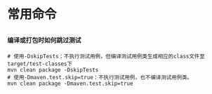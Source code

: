 # 常用命令

## 

#### 

#### 

#### 

#### 

#### 

#### 

#### 编译或打包时如何跳过测试

```text
# 使用-DskipTests：不执行测试用例，但编译测试用例类生成相应的class文件至target/test-classes下
mvn clean package -DskipTests
# 使用-Dmaven.test.skip=true：不执行测试用例，也不编译测试用例类。
mvn clean package -Dmaven.test.skip=true 
```

  


